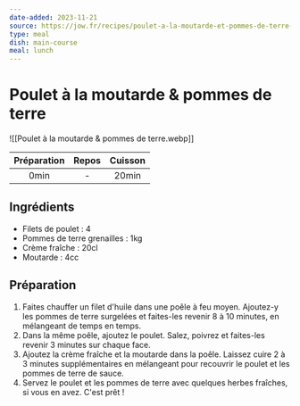 ```yaml
---
date-added: 2023-11-21
source: https://jow.fr/recipes/poulet-a-la-moutarde-et-pommes-de-terre-8vxk1y011ink03hh0wdb
type: meal
dish: main-course
meal: lunch
---
```


# Poulet à la moutarde & pommes de terre

![[Poulet à la moutarde & pommes de terre.webp]]

| Préparation | Repos | Cuisson |
|:-----------:|:-----:|:-------:|
|    0min     |   -   |  20min  |

## Ingrédients

- Filets de poulet : 4
- Pommes de terre grenailles : 1kg
- Crème fraîche : 20cl
- Moutarde : 4cc

## Préparation

1. Faites chauffer un filet d'huile dans une poêle à feu moyen. Ajoutez-y les pommes de terre surgelées et faites-les revenir 8 à 10 minutes, en mélangeant de temps en temps.
2. Dans la même poêle, ajoutez le poulet. Salez, poivrez et faites-les revenir 3 minutes sur chaque face.
3. Ajoutez la crème fraîche et la moutarde dans la poêle. Laissez cuire 2 à 3 minutes supplémentaires en mélangeant pour recouvrir le poulet et les pommes de terre de sauce.
4. Servez le poulet et les pommes de terre avec quelques herbes fraîches, si vous en avez. C'est prêt !
